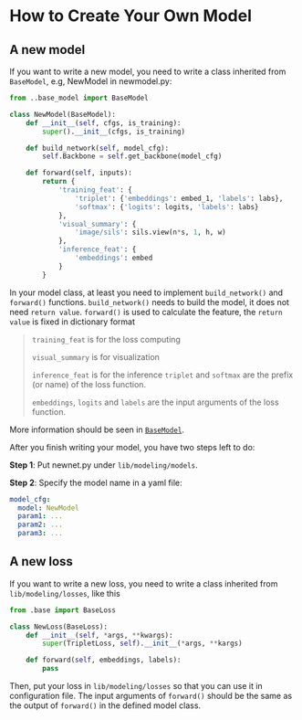 # How to Create Your Own Model
<!-- This section of documentation will be **refined in the future**. For now, you can refer these files: [default config](../config/default.yaml), [baseline config](../config/baseline.yaml), [loss aggregator](../lib/modeling/loss_aggregator.py), [base_model](../lib/modeling/base_model.py), and [baseline model](../lib/modeling/models/baseline.py).

Then, you can write your own model in `lib\modeling\models`, and use it in configuration file. -->
## A new model
If you want to write a new model, you need to write a class inherited from `BaseModel`, e.g, NewModel in newmodel.py:
```python
from ..base_model import BaseModel

class NewModel(BaseModel):
    def __init__(self, cfgs, is_training):
        super().__init__(cfgs, is_training)

    def build_network(self, model_cfg):
        self.Backbone = self.get_backbone(model_cfg)

    def forward(self, inputs):
        return {
            'training_feat': {
                'triplet': {'embeddings': embed_1, 'labels': labs},
                'softmax': {'logits': logits, 'labels': labs}
            },
            'visual_summary': {
                'image/sils': sils.view(n*s, 1, h, w)
            },
            'inference_feat': {
                'embeddings': embed
            }
        }

```
 In your model class, at least you need to implement `build_network()` and `forward()` functions. `build_network()` needs to build the model, it does not need `return value`. `forward()` is used to calculate the feature, the `return value` is fixed in dictionary format

> `training_feat` is for the loss computing
> 
> `visual_summary` is for visualization
> 
> `inference_feat` is for the inference
> `triplet` and `softmax` are the prefix (or name) of the loss function.
> 
> `embeddings`, `logits` and `labels` are the input arguments of the loss function.

More information should be seen in [`BaseModel`](../lib/modeling/base_model.py).

After you finish writing your model, you have two steps left to do:

**Step 1**: Put newnet.py under `lib/modeling/models`.

**Step 2**: Specify the model name in a yaml file:
```yaml
model_cfg:
  model: NewModel
  param1: ...
  param2: ...
  param3: ...
```


## A new loss
If you want to write a new loss, you need to write a class inherited from `lib/modeling/losses`, like this
```python
from .base import BaseLoss

class NewLoss(BaseLoss):
    def __init__(self, *args, **kwargs):
        super(TripletLoss, self).__init__(*args, **kargs)

    def forward(self, embeddings, labels):
        pass
```
Then, put your loss in `lib/modeling/losses` so that you can use it in configuration file. The input arguments of `forward()` should be the same as the output of `forward()` in the defined model class.